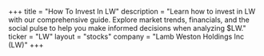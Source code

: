 +++
title = "How To Invest In LW"
description = "Learn how to invest in LW with our comprehensive guide. Explore market trends, financials, and the social pulse to help you make informed decisions when analyzing $LW."
ticker = "LW"
layout = "stocks"
company = "Lamb Weston Holdings Inc (LW)"
+++

